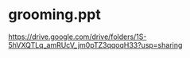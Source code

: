 # grooming.ppt

https://drive.google.com/drive/folders/1S-5hVXQTLq_amRUcV_jm0pTZ3qqoqH33?usp=sharing
